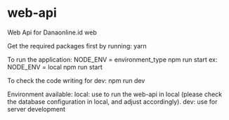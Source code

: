 # web-api

Web Api for Danaonline.id web

Get the required packages first by running:
yarn

To run the application:
NODE_ENV = environment_type npm run start
ex: NODE_ENV = local npm run start

To check the code writing for dev:
npm run dev

Environment available:
local: use to run the web-api in local (please check the database configuration in local, and adjust accordingly).
dev: use for server development

